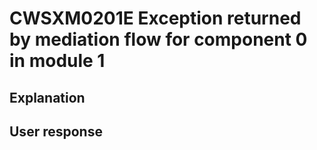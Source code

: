# CWSXM0201E Exception returned by mediation flow for component 0 in module 1

## Explanation

## User response